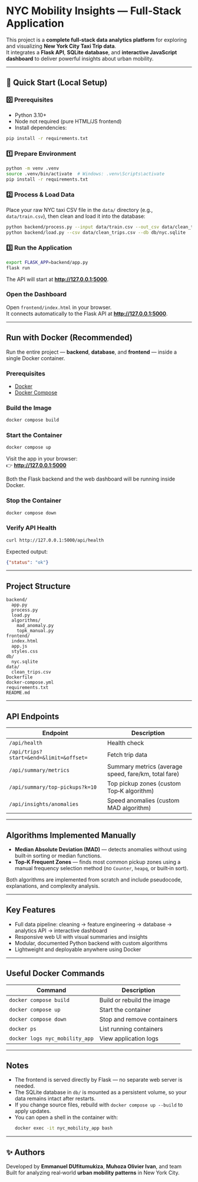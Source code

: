 # NYC Mobility Insights — Full‑Stack Application

This project is a **complete full‑stack data analytics platform** for exploring and visualizing **New York City Taxi Trip data**.  
It integrates a **Flask API**, **SQLite database**, and **interactive JavaScript dashboard** to deliver powerful insights about urban mobility.

---

## 🚀 Quick Start (Local Setup)

### 0️⃣ Prerequisites
- Python 3.10+
- Node not required (pure HTML/JS frontend)
- Install dependencies:
```bash
pip install -r requirements.txt
```

### 1️⃣ Prepare Environment
```bash
python -m venv .venv
source .venv/bin/activate  # Windows: .venv\Scripts\activate
pip install -r requirements.txt
```

### 2️⃣ Process & Load Data
Place your raw NYC taxi CSV file in the `data/` directory (e.g., `data/train.csv`), then clean and load it into the database:

```bash
python backend/process.py --input data/train.csv --out_csv data/clean_trips.csv --log data/clean_log.json
python backend/load.py --csv data/clean_trips.csv --db db/nyc.sqlite
```

### 3️⃣ Run the Application
```bash
export FLASK_APP=backend/app.py
flask run
```
The API will start at **http://127.0.0.1:5000**.

### Open the Dashboard
Open `frontend/index.html` in your browser.  
It connects automatically to the Flask API at **http://127.0.0.1:5000**.

---

## Run with Docker (Recommended)

Run the entire project — **backend**, **database**, and **frontend** — inside a single Docker container.

### Prerequisites
- [Docker](https://www.docker.com/get-started)
- [Docker Compose](https://docs.docker.com/compose/install/)

### Build the Image
```bash
docker compose build
```

### Start the Container
```bash
docker compose up
```

Visit the app in your browser:  
👉 **http://127.0.0.1:5000**

 Both the Flask backend and the web dashboard will be running inside Docker.

### Stop the Container
```bash
docker compose down
```

### Verify API Health
```bash
curl http://127.0.0.1:5000/api/health
```
Expected output:
```json
{"status": "ok"}
```

---

## Project Structure

```
backend/
  app.py
  process.py
  load.py
  algorithms/
    mad_anomaly.py
    topk_manual.py
frontend/
  index.html
  app.js
  styles.css
db/
  nyc.sqlite
data/
  clean_trips.csv
Dockerfile
docker-compose.yml
requirements.txt
README.md
```

---

## API Endpoints

| Endpoint | Description |
|-----------|--------------|
| `/api/health` | Health check |
| `/api/trips?start=&end=&limit=&offset=` | Fetch trip data |
| `/api/summary/metrics` | Summary metrics (average speed, fare/km, total fare) |
| `/api/summary/top-pickups?k=10` | Top pickup zones (custom Top‑K algorithm) |
| `/api/insights/anomalies` | Speed anomalies (custom MAD algorithm) |

---

## Algorithms Implemented Manually

- **Median Absolute Deviation (MAD)** — detects anomalies without using built‑in sorting or median functions.  
- **Top‑K Frequent Zones** — finds most common pickup zones using a manual frequency selection method (no `Counter`, `heapq`, or built‑in sort).

Both algorithms are implemented from scratch and include pseudocode, explanations, and complexity analysis.

---

## Key Features

- Full data pipeline: cleaning → feature engineering → database → analytics API → interactive dashboard  
- Responsive web UI with visual summaries and insights  
- Modular, documented Python backend with custom algorithms  
- Lightweight and deployable anywhere using Docker  

---

## Useful Docker Commands

| Command | Description |
|----------|-------------|
| `docker compose build` | Build or rebuild the image |
| `docker compose up` | Start the container |
| `docker compose down` | Stop and remove containers |
| `docker ps` | List running containers |
| `docker logs nyc_mobility_app` | View application logs |

---

## Notes

- The frontend is served directly by Flask — no separate web server is needed.  
- The SQLite database in `db/` is mounted as a persistent volume, so your data remains intact after restarts.  
- If you change source files, rebuild with `docker compose up --build` to apply updates.  
- You can open a shell in the container with:
  ```bash
  docker exec -it nyc_mobility_app bash
  ```

---

## ✨ Authors
Developed by **Emmanuel DUfitumukiza**, **Muhoza Olivier Ivan**, and team  
Built for analyzing real‑world **urban mobility patterns** in New York City.
